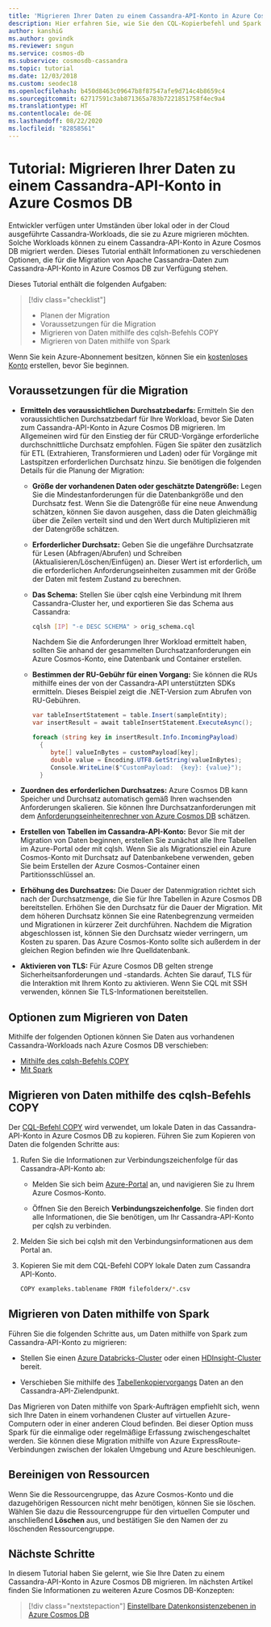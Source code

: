 ```yaml
---
title: 'Migrieren Ihrer Daten zu einem Cassandra-API-Konto in Azure Cosmos DB: Tutorial'
description: Hier erfahren Sie, wie Sie den CQL-Kopierbefehl und Spark verwenden, um Daten aus Apache Cassandra in ein Cassandra-API-Konto in Azure Cosmos DB zu kopieren.
author: kanshiG
ms.author: govindk
ms.reviewer: sngun
ms.service: cosmos-db
ms.subservice: cosmosdb-cassandra
ms.topic: tutorial
ms.date: 12/03/2018
ms.custom: seodec18
ms.openlocfilehash: b450d8463c09647b8f87547afe9d714c4b8659c4
ms.sourcegitcommit: 62717591c3ab871365a783b7221851758f4ec9a4
ms.translationtype: HT
ms.contentlocale: de-DE
ms.lasthandoff: 08/22/2020
ms.locfileid: "82858561"
---
```

# <a name="tutorial-migrate-your-data-to-cassandra-api-account-in-azure-cosmos-db"></a>Tutorial: Migrieren Ihrer Daten zu einem Cassandra-API-Konto in Azure Cosmos DB

Entwickler verfügen unter Umständen über lokal oder in der Cloud ausgeführte Cassandra-Workloads, die sie zu Azure migrieren möchten. Solche Workloads können zu einem Cassandra-API-Konto in Azure Cosmos DB migriert werden. Dieses Tutorial enthält Informationen zu verschiedenen Optionen, die für die Migration von Apache Cassandra-Daten zum Cassandra-API-Konto in Azure Cosmos DB zur Verfügung stehen.

Dieses Tutorial enthält die folgenden Aufgaben:

> [!div class="checklist"]
> * Planen der Migration
> * Voraussetzungen für die Migration
> * Migrieren von Daten mithilfe des cqlsh-Befehls COPY
> * Migrieren von Daten mithilfe von Spark

Wenn Sie kein Azure-Abonnement besitzen, können Sie ein [kostenloses Konto](https://azure.microsoft.com/free/?WT.mc_id=A261C142F) erstellen, bevor Sie beginnen.

## <a name="prerequisites-for-migration"></a>Voraussetzungen für die Migration

* **Ermitteln des voraussichtlichen Durchsatzbedarfs:** Ermitteln Sie den voraussichtlichen Durchsatzbedarf für Ihre Workload, bevor Sie Daten zum Cassandra-API-Konto in Azure Cosmos DB migrieren. Im Allgemeinen wird für den Einstieg der für CRUD-Vorgänge erforderliche durchschnittliche Durchsatz empfohlen. Fügen Sie später den zusätzlich für ETL (Extrahieren, Transformieren und Laden) oder für Vorgänge mit Lastspitzen erforderlichen Durchsatz hinzu. Sie benötigen die folgenden Details für die Planung der Migration: 

  * **Größe der vorhandenen Daten oder geschätzte Datengröße:** Legen Sie die Mindestanforderungen für die Datenbankgröße und den Durchsatz fest. Wenn Sie die Datengröße für eine neue Anwendung schätzen, können Sie davon ausgehen, dass die Daten gleichmäßig über die Zeilen verteilt sind und den Wert durch Multiplizieren mit der Datengröße schätzen. 

  * **Erforderlicher Durchsatz:** Geben Sie die ungefähre Durchsatzrate für Lesen (Abfragen/Abrufen) und Schreiben (Aktualisieren/Löschen/Einfügen) an. Dieser Wert ist erforderlich, um die erforderlichen Anforderungseinheiten zusammen mit der Größe der Daten mit festem Zustand zu berechnen.  

  * **Das Schema:** Stellen Sie über cqlsh eine Verbindung mit Ihrem Cassandra-Cluster her, und exportieren Sie das Schema aus Cassandra: 

    ```bash
    cqlsh [IP] "-e DESC SCHEMA" > orig_schema.cql
    ```

    Nachdem Sie die Anforderungen Ihrer Workload ermittelt haben, sollten Sie anhand der gesammelten Durchsatzanforderungen ein Azure Cosmos-Konto, eine Datenbank und Container erstellen.  

  * **Bestimmen der RU-Gebühr für einen Vorgang:** Sie können die RUs mithilfe eines der von der Cassandra-API unterstützten SDKs ermitteln. Dieses Beispiel zeigt die .NET-Version zum Abrufen von RU-Gebühren.

    ```csharp
    var tableInsertStatement = table.Insert(sampleEntity);
    var insertResult = await tableInsertStatement.ExecuteAsync();

    foreach (string key in insertResult.Info.IncomingPayload)
      {
         byte[] valueInBytes = customPayload[key];
         double value = Encoding.UTF8.GetString(valueInBytes);
         Console.WriteLine($"CustomPayload:  {key}: {value}");
      }
    ```

* **Zuordnen des erforderlichen Durchsatzes:** Azure Cosmos DB kann Speicher und Durchsatz automatisch gemäß Ihren wachsenden Anforderungen skalieren. Sie können Ihre Durchsatzanforderungen mit dem [Anforderungseinheitenrechner von Azure Cosmos DB](https://www.documentdb.com/capacityplanner) schätzen. 

* **Erstellen von Tabellen im Cassandra-API-Konto:** Bevor Sie mit der Migration von Daten beginnen, erstellen Sie zunächst alle Ihre Tabellen im Azure-Portal oder mit cqlsh. Wenn Sie als Migrationsziel ein Azure Cosmos-Konto mit Durchsatz auf Datenbankebene verwenden, geben Sie beim Erstellen der Azure Cosmos-Container einen Partitionsschlüssel an.

* **Erhöhung des Durchsatzes:** Die Dauer der Datenmigration richtet sich nach der Durchsatzmenge, die Sie für Ihre Tabellen in Azure Cosmos DB bereitstellen. Erhöhen Sie den Durchsatz für die Dauer der Migration. Mit dem höheren Durchsatz können Sie eine Ratenbegrenzung vermeiden und Migrationen in kürzerer Zeit durchführen. Nachdem die Migration abgeschlossen ist, können Sie den Durchsatz wieder verringern, um Kosten zu sparen. Das Azure Cosmos-Konto sollte sich außerdem in der gleichen Region befinden wie Ihre Quelldatenbank. 

* **Aktivieren von TLS:** Für Azure Cosmos DB gelten strenge Sicherheitsanforderungen und -standards. Achten Sie darauf, TLS für die Interaktion mit Ihrem Konto zu aktivieren. Wenn Sie CQL mit SSH verwenden, können Sie TLS-Informationen bereitstellen.

## <a name="options-to-migrate-data"></a>Optionen zum Migrieren von Daten

Mithilfe der folgenden Optionen können Sie Daten aus vorhandenen Cassandra-Workloads nach Azure Cosmos DB verschieben:

* [Mithilfe des cqlsh-Befehls COPY](#migrate-data-using-cqlsh-copy-command)  
* [Mit Spark](#migrate-data-using-spark) 

## <a name="migrate-data-using-cqlsh-copy-command"></a>Migrieren von Daten mithilfe des cqlsh-Befehls COPY

Der [CQL-Befehl COPY](https://cassandra.apache.org/doc/latest/tools/cqlsh.html#cqlsh) wird verwendet, um lokale Daten in das Cassandra-API-Konto in Azure Cosmos DB zu kopieren. Führen Sie zum Kopieren von Daten die folgenden Schritte aus:

1. Rufen Sie die Informationen zur Verbindungszeichenfolge für das Cassandra-API-Konto ab:

   * Melden Sie sich beim [Azure-Portal](https://portal.azure.com) an, und navigieren Sie zu Ihrem Azure Cosmos-Konto.

   * Öffnen Sie den Bereich **Verbindungszeichenfolge**. Sie finden dort alle Informationen, die Sie benötigen, um Ihr Cassandra-API-Konto per cqlsh zu verbinden.

2. Melden Sie sich bei cqlsh mit den Verbindungsinformationen aus dem Portal an.

3. Kopieren Sie mit dem CQL-Befehl COPY lokale Daten zum Cassandra API-Konto.

   ```bash
   COPY exampleks.tablename FROM filefolderx/*.csv 
   ```

## <a name="migrate-data-using-spark"></a>Migrieren von Daten mithilfe von Spark 

Führen Sie die folgenden Schritte aus, um Daten mithilfe von Spark zum Cassandra-API-Konto zu migrieren:

- Stellen Sie einen [Azure Databricks-Cluster](cassandra-spark-databricks.md) oder einen [HDInsight-Cluster](cassandra-spark-hdinsight.md) bereit. 

- Verschieben Sie mithilfe des [Tabellenkopiervorgangs](cassandra-spark-table-copy-ops.md) Daten an den Cassandra-API-Zielendpunkt. 

Das Migrieren von Daten mithilfe von Spark-Aufträgen empfiehlt sich, wenn sich Ihre Daten in einem vorhandenen Cluster auf virtuellen Azure-Computern oder in einer anderen Cloud befinden. Bei dieser Option muss Spark für die einmalige oder regelmäßige Erfassung zwischengeschaltet werden. Sie können diese Migration mithilfe von Azure ExpressRoute-Verbindungen zwischen der lokalen Umgebung und Azure beschleunigen. 

## <a name="clean-up-resources"></a>Bereinigen von Ressourcen

Wenn Sie die Ressourcengruppe, das Azure Cosmos-Konto und die dazugehörigen Ressourcen nicht mehr benötigen, können Sie sie löschen. Wählen Sie dazu die Ressourcengruppe für den virtuellen Computer und anschließend **Löschen** aus, und bestätigen Sie den Namen der zu löschenden Ressourcengruppe.

## <a name="next-steps"></a>Nächste Schritte

In diesem Tutorial haben Sie gelernt, wie Sie Ihre Daten zu einem Cassandra-API-Konto in Azure Cosmos DB migrieren. Im nächsten Artikel finden Sie Informationen zu weiteren Azure Cosmos DB-Konzepten:

> [!div class="nextstepaction"]
> [Einstellbare Datenkonsistenzebenen in Azure Cosmos DB](../cosmos-db/consistency-levels.md)


